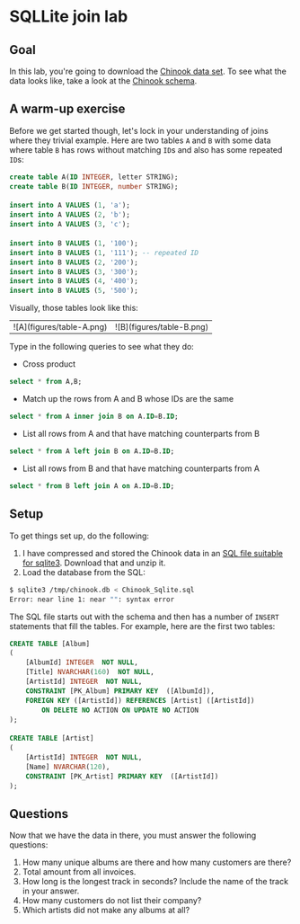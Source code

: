 # SQLLite join lab

## Goal

In this lab, you're going to download the [Chinook data set](https://chinookdatabase.codeplex.com/). To see what the data looks like, take a look at the [Chinook schema](https://chinookdatabase.codeplex.com/wikipage?title=Chinook_Schema&referringTitle=Home).

## A warm-up exercise

Before we get started though, let's lock in your understanding of joins where they trivial example. Here are two tables `A` and `B` with some data where table `B` has rows without matching `ID`s and also has some repeated `ID`s:

```sql
create table A(ID INTEGER, letter STRING);
create table B(ID INTEGER, number STRING);

insert into A VALUES (1, 'a');
insert into A VALUES (2, 'b');
insert into A VALUES (3, 'c');

insert into B VALUES (1, '100');
insert into B VALUES (1, '111'); -- repeated ID
insert into B VALUES (2, '200');
insert into B VALUES (3, '300');
insert into B VALUES (4, '400');
insert into B VALUES (5, '500');
```

Visually, those tables look like this:

<table border=0>
<tr valign=top>
<td valign=top>
![A](figures/table-A.png)</td><td> ![B](figures/table-B.png)</td>
</tr>
</table>

Type in the following queries to see what they do:

* Cross product
```sql
select * from A,B;
```

* Match up the rows from A and B whose IDs are the same
```sql
select * from A inner join B on A.ID=B.ID;
```

* List all rows from A and that have matching counterparts from B
```sql
select * from A left join B on A.ID=B.ID;
```

* List all rows from B and that have matching counterparts from A
```sql
select * from B left join A on A.ID=B.ID;
```

## Setup

To get things set up, do the following:
 
1. I have compressed and stored the Chinook data in an [SQL file suitable for sqlite3](https://github.com/parrt/cs601/blob/master/labs/resources/Chinook_Sqlite.sql.zip?raw=true).  Download that and unzip it.
2. Load the database from the SQL:
```bash
$ sqlite3 /tmp/chinook.db < Chinook_Sqlite.sql
Error: near line 1: near "": syntax error
```

The SQL file starts out with the schema and then has a number of `INSERT` statements that fill the tables. For example, here are the first two tables:

```sql
CREATE TABLE [Album]
(
    [AlbumId] INTEGER  NOT NULL,
    [Title] NVARCHAR(160)  NOT NULL,
    [ArtistId] INTEGER  NOT NULL,
    CONSTRAINT [PK_Album] PRIMARY KEY  ([AlbumId]),
    FOREIGN KEY ([ArtistId]) REFERENCES [Artist] ([ArtistId]) 
		ON DELETE NO ACTION ON UPDATE NO ACTION
);

CREATE TABLE [Artist]
(
    [ArtistId] INTEGER  NOT NULL,
    [Name] NVARCHAR(120),
    CONSTRAINT [PK_Artist] PRIMARY KEY  ([ArtistId])
);
```

## Questions

Now that we have the data in there, you must answer the following questions:

1. How many unique albums are there and how many customers are there?
1. Total amount from all invoices.
1. How long is the longest track in seconds? Include the name of the track in your answer.
1. How many customers do not list their company?
1. Which artists did not make any albums at all?
